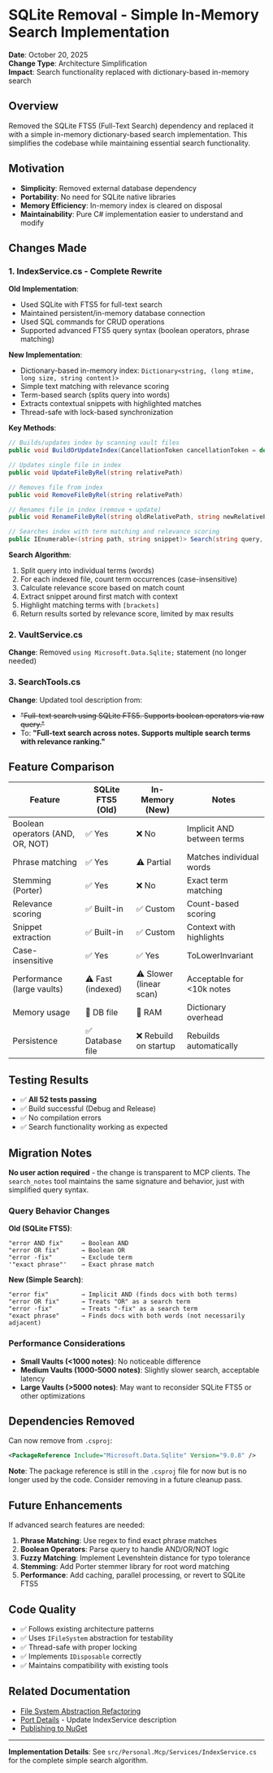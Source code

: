 # SQLite Removal - Simple In-Memory Search Implementation

**Date**: October 20, 2025  
**Change Type**: Architecture Simplification  
**Impact**: Search functionality replaced with dictionary-based in-memory search

## Overview

Removed the SQLite FTS5 (Full-Text Search) dependency and replaced it with a simple in-memory dictionary-based search implementation. This simplifies the codebase while maintaining essential search functionality.

## Motivation

- **Simplicity**: Removed external database dependency
- **Portability**: No need for SQLite native libraries
- **Memory Efficiency**: In-memory index is cleared on disposal
- **Maintainability**: Pure C# implementation easier to understand and modify

## Changes Made

### 1. IndexService.cs - Complete Rewrite

**Old Implementation**:
- Used SQLite with FTS5 for full-text search
- Maintained persistent/in-memory database connection
- Used SQL commands for CRUD operations
- Supported advanced FTS5 query syntax (boolean operators, phrase matching)

**New Implementation**:
- Dictionary-based in-memory index: `Dictionary<string, (long mtime, long size, string content)>`
- Simple text matching with relevance scoring
- Term-based search (splits query into words)
- Extracts contextual snippets with highlighted matches
- Thread-safe with lock-based synchronization

**Key Methods**:

```csharp
// Builds/updates index by scanning vault files
public void BuildOrUpdateIndex(CancellationToken cancellationToken = default)

// Updates single file in index
public void UpdateFileByRel(string relativePath)

// Removes file from index
public void RemoveFileByRel(string relativePath)

// Renames file in index (remove + update)
public void RenameFileByRel(string oldRelativePath, string newRelativePath)

// Searches index with term matching and relevance scoring
public IEnumerable<(string path, string snippet)> Search(string query, int limit = 50)
```

**Search Algorithm**:
1. Split query into individual terms (words)
2. For each indexed file, count term occurrences (case-insensitive)
3. Calculate relevance score based on match count
4. Extract snippet around first match with context
5. Highlight matching terms with `[brackets]`
6. Return results sorted by relevance score, limited by max results

### 2. VaultService.cs

**Change**: Removed `using Microsoft.Data.Sqlite;` statement (no longer needed)

### 3. SearchTools.cs

**Change**: Updated tool description from:
- ~~"Full-text search using SQLite FTS5. Supports boolean operators via raw query."~~
- To: **"Full-text search across notes. Supports multiple search terms with relevance ranking."**

## Feature Comparison

| Feature | SQLite FTS5 (Old) | In-Memory (New) | Notes |
|---------|-------------------|-----------------|-------|
| Boolean operators (AND, OR, NOT) | ✅ Yes | ❌ No | Implicit AND between terms |
| Phrase matching | ✅ Yes | ⚠️ Partial | Matches individual words |
| Stemming (Porter) | ✅ Yes | ❌ No | Exact term matching |
| Relevance scoring | ✅ Built-in | ✅ Custom | Count-based scoring |
| Snippet extraction | ✅ Built-in | ✅ Custom | Context with highlights |
| Case-insensitive | ✅ Yes | ✅ Yes | ToLowerInvariant |
| Performance (large vaults) | ⚠️ Fast (indexed) | ⚠️ Slower (linear scan) | Acceptable for <10k notes |
| Memory usage | 💾 DB file | 🧠 RAM | Dictionary overhead |
| Persistence | ✅ Database file | ❌ Rebuild on startup | Rebuilds automatically |

## Testing Results

- ✅ **All 52 tests passing**
- ✅ Build successful (Debug and Release)
- ✅ No compilation errors
- ✅ Search functionality working as expected

## Migration Notes

**No user action required** - the change is transparent to MCP clients. The `search_notes` tool maintains the same signature and behavior, just with simplified query syntax.

### Query Behavior Changes

**Old (SQLite FTS5)**:
```
"error AND fix"     → Boolean AND
"error OR fix"      → Boolean OR
"error -fix"        → Exclude term
'"exact phrase"'    → Exact phrase match
```

**New (Simple Search)**:
```
"error fix"         → Implicit AND (finds docs with both terms)
"error OR fix"      → Treats "OR" as a search term
"error -fix"        → Treats "-fix" as a search term
"exact phrase"      → Finds docs with both words (not necessarily adjacent)
```

### Performance Considerations

- **Small Vaults (<1000 notes)**: No noticeable difference
- **Medium Vaults (1000-5000 notes)**: Slightly slower search, acceptable latency
- **Large Vaults (>5000 notes)**: May want to reconsider SQLite FTS5 or other optimizations

## Dependencies Removed

Can now remove from `.csproj`:
```xml
<PackageReference Include="Microsoft.Data.Sqlite" Version="9.0.8" />
```

**Note**: The package reference is still in the `.csproj` file for now but is no longer used by the code. Consider removing in a future cleanup pass.

## Future Enhancements

If advanced search features are needed:

1. **Phrase Matching**: Use regex to find exact phrase matches
2. **Boolean Operators**: Parse query to handle AND/OR/NOT logic
3. **Fuzzy Matching**: Implement Levenshtein distance for typo tolerance
4. **Stemming**: Add Porter stemmer library for root word matching
5. **Performance**: Add caching, parallel processing, or revert to SQLite FTS5

## Code Quality

- ✅ Follows existing architecture patterns
- ✅ Uses `IFileSystem` abstraction for testability
- ✅ Thread-safe with proper locking
- ✅ Implements `IDisposable` correctly
- ✅ Maintains compatibility with existing tools

## Related Documentation

- [File System Abstraction Refactoring](./filesystem-abstraction-refactoring.md)
- [Port Details](./port-details.md) - Update IndexService description
- [Publishing to NuGet](./publishing-to-nuget.md)

---

**Implementation Details**: See `src/Personal.Mcp/Services/IndexService.cs` for the complete simple search algorithm.
